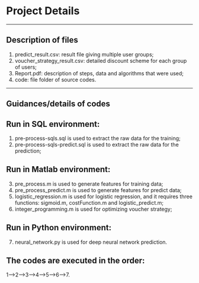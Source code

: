 # Project Details
----------------------------------------------------------------------------------
Description of files
----------------------------------------------------------------------------------
1. predict_result.csv: result file giving multiple user groups;
2. voucher_strategy_result.csv: detailed discount scheme for each group of users;
3. Report.pdf: description of steps, data and algorithms that were used;
4. code: file folder of source codes.

----------------------------------------------------------------------------------
Guidances/details of codes
----------------------------------------------------------------------------------
## Run in SQL environment:
1. pre-process-sqls.sql is used to extract the raw data for the training;
2. pre-process-sqls-predict.sql is used to extract the raw data for the prediction;

## Run in Matlab environment:
3. pre_process.m is used to generate features for training data;
4. pre_process_predict.m is used to generate features for predict data;
5. logistic_regression.m is used for logistic regression, and it requires three functions: sigmoid.m, costFunction.m and logistic_predict.m;
6. integer_programming.m is used for optimizing voucher strategy;

## Run in Python environment:
7. neural_network.py is used for deep neural network prediction.
## The codes are executed in the order: 
1-->2-->3-->4-->5-->6-->7.
